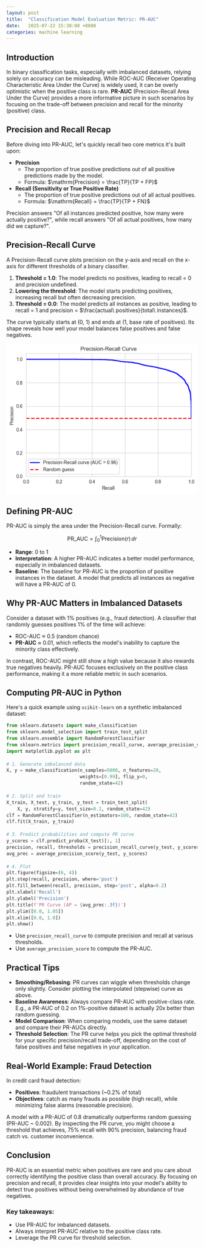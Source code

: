 ```yaml
---
layout: post
title:  "Classification Model Evaluation Metric: PR-AUC"
date:   2025-07-22 15:30:00 +0800
categories: machine learning
---
```

<head>
    <script src="https://cdn.mathjax.org/mathjax/latest/MathJax.js?config=TeX-AMS-MML_HTMLorMML" type="text/javascript"></script>
    <script type="text/x-mathjax-config">
        MathJax.Hub.Config({
            tex2jax: {
            skipTags: ['script', 'noscript', 'style', 'textarea', 'pre'],
            inlineMath: [['$','$']]
            }
        });
    </script>
</head>

## Introduction

In binary classification tasks, especially with imbalanced datasets, relying solely on accuracy can be misleading. While ROC-AUC (Receiver Operating Characteristic Area Under the Curve) is widely used, it can be overly optimistic when the positive class is rare. **PR-AUC** (Precision-Recall Area Under the Curve) provides a more informative picture in such scenarios by focusing on the trade-off between precision and recall for the minority (positive) class.

## Precision and Recall Recap

Before diving into PR-AUC, let's quickly recall two core metrics it's built upon:

- **Precision**
  - The proportion of true positive predictions out of all positive predictions made by the model.
  - Formula: $\mathrm{Precision} = \frac{TP}{TP + FP}$
- **Recall (Sensitivity or True Positive Rate)**
  - The proportion of true positive predictions out of all actual positives.
  - Formula: $\mathrm{Recall} = \frac{TP}{TP + FN}$


Precision answers "Of all instances predicted positive, how many were actually positive?", while recall answers "Of all actual positives, how many did we capture?".

## Precision-Recall Curve

A Precision-Recall curve plots precision on the y-axis and recall on the x-axis for different thresholds of a binary classifier.

1. **Threshold = 1.0**: The model predicts no positives, leading to recall = 0 and precision undefined.
2. **Lowering the threshold**: The model starts predicting positives, increasing recall but often decreasing precision.
3. **Threshold = 0.0**: The model predicts all instances as positive, leading to recall = 1 and precision = $\frac{actual\ positives}{total\ instances}$.

The curve typically starts at (0, 1) and ends at (1, base rate of positives). Its shape reveals how well your model balances false positives and false negatives.

![PR Curve Example](/assets/images/pr_curve.png)

## Defining PR-AUC

PR-AUC is simply the area under the Precision-Recall curve. Formally:

$$\mathrm{PR\_AUC} = \int_0^1 \mathrm{Precision}(r) \, dr$$

- **Range**: 0 to 1
- **Interpretation**: A higher PR-AUC indicates a better model performance, especially in imbalanced datasets.
- **Baseline**: The baseline for PR-AUC is the proportion of positive instances in the dataset. A model that predicts all instances as negative will have a PR-AUC of 0.

## Why PR-AUC Matters in Imbalanced Datasets

Consider a dataset with 1% positives (e.g., fraud detection). A classifier that randomly guesses positives 1% of the time will achieve:
- ROC-AUC $\approx$ 0.5 (random chance)
- **PR-AUC** $\approx$ 0.01, which reflects the model's inability to capture the minority class effectively.

In contrast, ROC-AUC might still show a high value because it also rewards true negatives heavily. PR-AUC focuses exclusively on the positive class performance, making it a more reliable metric in such scenarios.

## Computing PR-AUC in Python

Here's a quick example using `scikit-learn` on a synthetic imbalanced dataset:

```python
from sklearn.datasets import make_classification
from sklearn.model_selection import train_test_split
from sklearn.ensemble import RandomForestClassifier
from sklearn.metrics import precision_recall_curve, average_precision_score
import matplotlib.pyplot as plt

# 1. Generate imbalanced data
X, y = make_classification(n_samples=5000, n_features=20,
                           weights=[0.99], flip_y=0,
                           random_state=42)

# 2. Split and train
X_train, X_test, y_train, y_test = train_test_split(
    X, y, stratify=y, test_size=0.2, random_state=42)
clf = RandomForestClassifier(n_estimators=100, random_state=42)
clf.fit(X_train, y_train)

# 3. Predict probabilities and compute PR curve
y_scores = clf.predict_proba(X_test)[:, 1]
precision, recall, thresholds = precision_recall_curve(y_test, y_scores)
avg_prec = average_precision_score(y_test, y_scores)

# 4. Plot
plt.figure(figsize=(6, 4))
plt.step(recall, precision, where='post')
plt.fill_between(recall, precision, step='post', alpha=0.2)
plt.xlabel('Recall')
plt.ylabel('Precision')
plt.title(f'PR Curve (AP = {avg_prec:.3f})')
plt.ylim([0.0, 1.05])
plt.xlim([0.0, 1.0])
plt.show()
```

- Use `precision_recall_curve` to compute precision and recall at various thresholds.
- Use `average_precision_score` to compute the PR-AUC.

## Practical Tips

- **Smoothing/Rebasing**: PR curves can wiggle when thresholds change only slightly. Consider plotting the interpolated (stepwise) curve as above.
- **Baseline Awareness**: Always compare PR-AUC with positive-class rate. E.g., a PR-AUC of 0.2 on 1%-positive dataset is actually 20x better than random guessing.
- **Model Comparison**: When comparing models, use the same dataset and compare their PR-AUCs directly.
- **Threshold Selection**: The PR curve helps you pick the optimal threshold for your specific precision/recall trade-off, depending on the cost of false positives and false negatives in your application.

## Real-World Example: Fraud Detection

In credit card fraud detection:
- **Positives**: fraudulent transactions (~0.2% of total)
- **Objectives**: catch as many frauds as possible (high recall), while minimizing false alarms (reasonable precision).

A model with a PR-AUC of 0.8 dramatically outperforms random guessing (PR-AUC ~ 0.002). By inspecting the PR curve, you might choose a threshold that achieves, 75% recall with 90% precision, balancing fraud catch vs. customer inconvenience.

## Conclusion

PR-AUC is an essential metric when positives are rare and you care about correctly identifying the positive class than overall accuracy. By focusing on precision and recall, it provides clear insights into your model's ability to detect true positives without being overwhelmed by abundance of true negatives.

### Key takeaways:
- Use PR-AUC for imbalanced datasets.
- Always interpret PR-AUC relative to the positive class rate.
- Leverage the PR curve for threshold selection.

